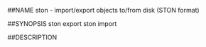 ##NAME
  ston - import/export objects to/from disk (STON format)

##SYNOPSIS
  ston export <path> <server-file-path>
  ston import <path> <server-file-path>

##DESCRIPTION
  
